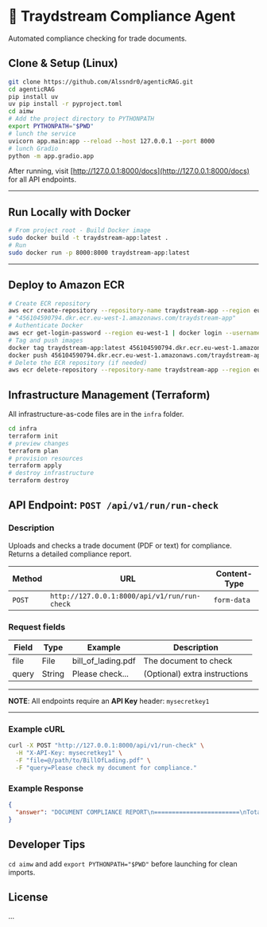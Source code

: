 # 🚢 Traydstream Compliance Agent

Automated compliance checking for trade documents.

## Clone & Setup (Linux)

```bash
git clone https://github.com/Alssndr0/agenticRAG.git
cd agenticRAG
pip install uv
uv pip install -r pyproject.toml
cd aimw
# Add the project directory to PYTHONPATH
export PYTHONPATH="$PWD"
# lunch the service
uvicorn app.main:app --reload --host 127.0.0.1 --port 8000
# lunch Gradio
python -m app.gradio.app
```

After running, visit [http://127.0.0.1:8000/docs](http://127.0.0.1:8000/docs) for all API endpoints.

---

## Run Locally with Docker

```bash
# From project root - Build Docker image
sudo docker build -t traydstream-app:latest .
# Run
sudo docker run -p 8000:8000 traydstream-app:latest
```

---

## Deploy to Amazon ECR

```bash
# Create ECR repository
aws ecr create-repository --repository-name traydstream-app --region eu-west-1
# "456104590794.dkr.ecr.eu-west-1.amazonaws.com/traydstream-app"
# Authenticate Docker
aws ecr get-login-password --region eu-west-1 | docker login --username AWS --password-stdin 456104590794.dkr.ecr.eu-west-1.amazonaws.com
# Tag and push images
docker tag traydstream-app:latest 456104590794.dkr.ecr.eu-west-1.amazonaws.com/traydstream-app:latest
docker push 456104590794.dkr.ecr.eu-west-1.amazonaws.com/traydstream-app:latest
# Delete the ECR repository (if needed)
aws ecr delete-repository --repository-name traydstream-app --region eu-west-1 --force
```

## Infrastructure Management (Terraform)
All infrastructure-as-code files are in the `infra` folder.

```bash
cd infra
terraform init
# preview changes 
terraform plan
# provision resources 
terraform apply
# destroy infrastructure 
terraform destroy
```

## API Endpoint: `POST /api/v1/run/run-check`

### Description

Uploads and checks a trade document (PDF or text) for compliance. Returns a detailed compliance report.

| Method | URL                                      | Content-Type |
| ------ | ---------------------------------------- | ------------ |
| `POST` | `http://127.0.0.1:8000/api/v1/run/run-check` | `form-data`  |

### Request fields

| Field | Type   | Example          | Description                   |
| ----- | ------ | ---------------- | ----------------------------- |
| file  | File   | bill_of_lading.pdf | The document to check         |
| query | String | Please check...  | (Optional) extra instructions |

---

**NOTE**: All endpoints require an **API Key** header: `mysecretkey1`

---

### Example cURL

```bash
curl -X POST "http://127.0.0.1:8000/api/v1/run-check" \
  -H "X-API-Key: mysecretkey1" \
  -F "file=@/path/to/BillOfLading.pdf" \
  -F "query=Please check my document for compliance."
```

### Example Response

```json
{
  "answer": "DOCUMENT COMPLIANCE REPORT\n========================\nTotal checks performed: 3\nChecks passed: 2\nChecks failed: 1\nOverall status: NON-COMPLIANT\n\nDETAILED RESULTS:\n1. SWIFT CHECK: ✓ PASSED\n   Explanation: All required SWIFT fields present.\n2. UCP600 CHECK: ✓ PASSED\n   Explanation: Document conforms to UCP600 requirements.\n3. CONFLICT CHECK: ✗ FAILED\n   Explanation: Discrepancy with letter of credit terms."
}
```



## Developer Tips

`cd aimw` and add `export PYTHONPATH="$PWD"` before launching for clean imports.


## License

...

